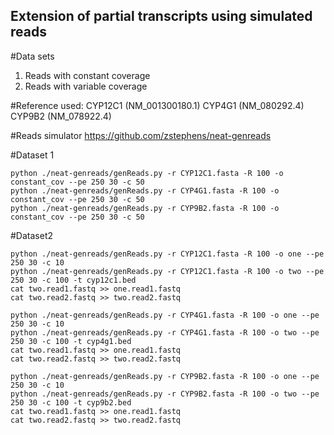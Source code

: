 ## Extension of partial transcripts using simulated reads
#Data sets
1. Reads with constant coverage
2. Reads with variable coverage

#Reference used:
CYP12C1 (NM_001300180.1)
CYP4G1 (NM_080292.4)
CYP9B2 (NM_078922.4)

#Reads simulator
https://github.com/zstephens/neat-genreads

#Dataset 1
```
python ./neat-genreads/genReads.py -r CYP12C1.fasta -R 100 -o constant_cov --pe 250 30 -c 50
python ./neat-genreads/genReads.py -r CYP4G1.fasta -R 100 -o constant_cov --pe 250 30 -c 50
python ./neat-genreads/genReads.py -r CYP9B2.fasta -R 100 -o constant_cov --pe 250 30 -c 50

```
#Dataset2
```
python ./neat-genreads/genReads.py -r CYP12C1.fasta -R 100 -o one --pe 250 30 -c 10
python ./neat-genreads/genReads.py -r CYP12C1.fasta -R 100 -o two --pe 250 30 -c 100 -t cyp12c1.bed
cat two.read1.fastq >> one.read1.fastq
cat two.read2.fastq >> two.read2.fastq
```
```
python ./neat-genreads/genReads.py -r CYP4G1.fasta -R 100 -o one --pe 250 30 -c 10
python ./neat-genreads/genReads.py -r CYP4G1.fasta -R 100 -o two --pe 250 30 -c 100 -t cyp4g1.bed
cat two.read1.fastq >> one.read1.fastq
cat two.read2.fastq >> two.read2.fastq
```
```
python ./neat-genreads/genReads.py -r CYP9B2.fasta -R 100 -o one --pe 250 30 -c 10
python ./neat-genreads/genReads.py -r CYP9B2.fasta -R 100 -o two --pe 250 30 -c 100 -t cyp9b2.bed
cat two.read1.fastq >> one.read1.fastq
cat two.read2.fastq >> two.read2.fastq
```
